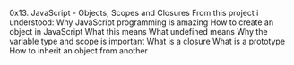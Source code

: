 0x13. JavaScript - Objects, Scopes and Closures
From this project i understood:
  Why JavaScript programming is amazing
  How to create an object in JavaScript
  What this means
  What undefined means
  Why the variable type and scope is important
  What is a closure
  What is a prototype
  How to inherit an object from another
